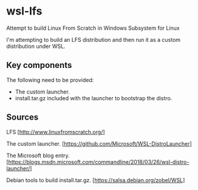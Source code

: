 # wsl-lfs
Attempt to build Linux From Scratch in Windows Subsystem for Linux

I'm attempting to build an LFS distribution and then run it as a custom distribution under WSL.

## Key components

The following need to be provided:

* The custom launcher.
* install.tar.gz included with the launcher to bootstrap the distro.

## Sources

LFS [http://www.linuxfromscratch.org/]

The custom launcher. [https://github.com/Microsoft/WSL-DistroLauncher]

The Microsoft blog entry. [https://blogs.msdn.microsoft.com/commandline/2018/03/26/wsl-distro-launcher/]

Debian tools to build install.tar.gz. [https://salsa.debian.org/zobel/WSL]